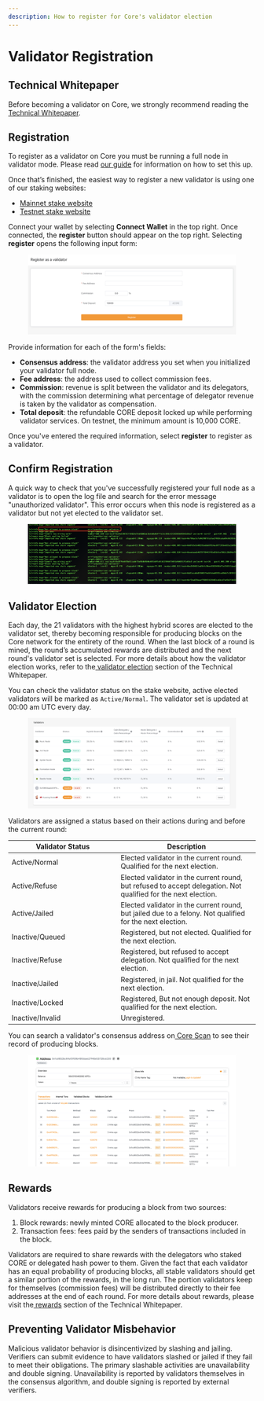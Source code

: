 ```yaml
---
description: How to register for Core's validator election
---
```


# Validator Registration

## Technical Whitepaper

Before becoming a validator on Core, we strongly recommend reading the [Technical Whitepaper](https://docs.coredao.org/).

## Registration

To register as a validator on Core you must be running a full node in validator mode. Please read [our guide](https://docs.coredao.org/developer/become-a-validator/validators/core-full-nodes) for information on how to set this up.

Once that’s finished, the easiest way to register a new validator is using one of our staking websites:

* [Mainnet stake website](https://stake.coredao.org)
* [Testnet stake website](https://stake.test.btcs.network)

Connect your wallet by selecting **Connect Wallet** in the top right. Once connected, the **register** button should appear on the top right. Selecting **register** opens the following input form:

<figure><img src="../../.gitbook/assets/image-20220718200708964.png" alt=""><figcaption></figcaption></figure>

Provide information for each of the form's fields:

* **Consensus address**: the validator address you set when you initialized your validator full node.
* **Fee address**: the address used to collect commission fees.
* **Commission**: revenue is split between the validator and its delegators, with the commission determining what percentage of delegator revenue is taken by the validator as compensation.
* **Total deposit**: the refundable CORE deposit locked up while performing validator services. On testnet, the minimum amount is 10,000 CORE.

Once you've entered the required information, select **register** to register as a validator.

## Confirm Registration

A quick way to check that you've successfully registered your full node as a validator is to open the log file and search for the error message "unauthorized validator". This error occurs when this node is registered as a validator but not yet elected to the validator set.

<figure><img src="../../.gitbook/assets/image (57).png" alt=""><figcaption></figcaption></figure>

## Validator Election

Each day, the 21 validators with the highest hybrid scores are elected to the validator set, thereby becoming responsible for producing blocks on the Core network for the entirety of the round. When the last block of a round is mined, the round’s accumulated rewards are distributed and the next round's validator set is selected. For more details about how the validator election works, refer to the[ validator election](https://docs.coredao.org/satoshi-plus-consensus/validator-election) section of the Technical Whitepaper.

You can check the validator status on the stake website, active elected validators will be marked as `Active/Normal`. The validator set is updated at 00:00 am UTC every day.

<figure><img src="../../.gitbook/assets/image (55).png" alt=""><figcaption></figcaption></figure>

Validators are assigned a status based on their actions during and before the current round:

<table><thead><tr><th width="208">Validator Status</th><th>Description</th></tr></thead><tbody><tr><td>Active/Normal</td><td>Elected validator in the current round. Qualified for the next election.</td></tr><tr><td>Active/Refuse</td><td>Elected validator in the current round, but refused to accept delegation. Not qualified for the next election.</td></tr><tr><td>Active/Jailed</td><td>Elected validator in the current round, but jailed due to a felony. Not qualified for the next election.</td></tr><tr><td>Inactive/Queued</td><td>Registered, but not elected. Qualified for the next election.</td></tr><tr><td>Inactive/Refuse</td><td>Registered, but refused to accept delegation. Not qualified for the next election.</td></tr><tr><td>Inactive/Jailed</td><td>Registered, in jail. Not qualified for the next election.</td></tr><tr><td>Inactive/Locked</td><td>Registered, But not enough deposit. Not qualified for the next election.</td></tr><tr><td>Inactive/Invalid</td><td>Unregistered.</td></tr></tbody></table>

You can search a validator's consensus address on[ Core Scan](https://scan.coredao.org/) to see their record of producing blocks.

<figure><img src="../../.gitbook/assets/image (13).png" alt=""><figcaption></figcaption></figure>

## Rewards

Validators receive rewards for producing a block from two sources:

1. Block rewards: newly minted CORE allocated to the block producer.
2. Transaction fees: fees paid by the senders of transactions included in the block. &#x20;

Validators are required to share rewards with the delegators who staked CORE or delegated hash power to them. Given the fact that each validator has an equal probability of producing blocks, all stable validators should get a similar portion of the rewards, in the long run. The portion validators keep for themselves (commission fees) will be distributed directly to their fee addresses at the end of each round. For more details about rewards, please visit the[ rewards](https://docs.coredao.org/satoshi-plus-consensus/rewards) section of the Technical Whitepaper.

## Preventing Validator Misbehavior

Malicious validator behavior is disincentivized by slashing and jailing. Verifiers can submit evidence to have validators slashed or jailed if they fail to meet their obligations. The primary slashable activities are unavailability and double signing. Unavailability is reported by validators themselves in the consensus algorithm, and double signing is reported by external verifiers.
